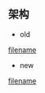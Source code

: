 
## 架构
- old

[filename](_image/logging-pipeline-old.drawio ':include :type=code')

- new

[filename](_image/logging-pipeline-new.drawio ':include :type=code')